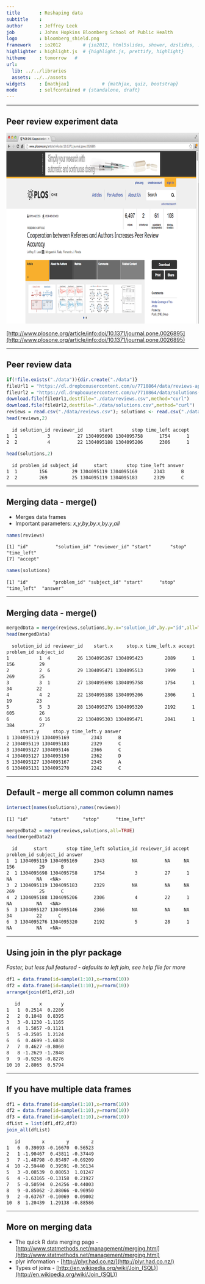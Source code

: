 ```yaml
---
title       : Reshaping data
subtitle    : 
author      : Jeffrey Leek 
job         : Johns Hopkins Bloomberg School of Public Health
logo        : bloomberg_shield.png
framework   : io2012        # {io2012, html5slides, shower, dzslides, ...}
highlighter : highlight.js  # {highlight.js, prettify, highlight}
hitheme     : tomorrow   # 
url:
  lib: ../../libraries
  assets: ../../assets
widgets     : [mathjax]            # {mathjax, quiz, bootstrap}
mode        : selfcontained # {standalone, draft}
---
```







---

## Peer review experiment data


<img class=center src="../../assets/img/03_ObtainingData/cooperation.png" height=500 />


[http://www.plosone.org/article/info:doi/10.1371/journal.pone.0026895](http://www.plosone.org/article/info:doi/10.1371/journal.pone.0026895)


---

## Peer review data



```r
if(!file.exists("./data")){dir.create("./data")}
fileUrl1 = "https://dl.dropboxusercontent.com/u/7710864/data/reviews-apr29.csv"
fileUrl2 = "https://dl.dropboxusercontent.com/u/7710864/data/solutions-apr29.csv"
download.file(fileUrl1,destfile="./data/reviews.csv",method="curl")
download.file(fileUrl2,destfile="./data/solutions.csv",method="curl")
reviews = read.csv("./data/reviews.csv"); solutions <- read.csv("./data/solutions.csv")
head(reviews,2)
```

```
  id solution_id reviewer_id      start       stop time_left accept
1  1           3          27 1304095698 1304095758      1754      1
2  2           4          22 1304095188 1304095206      2306      1
```

```r
head(solutions,2)
```

```
  id problem_id subject_id      start       stop time_left answer
1  1        156         29 1304095119 1304095169      2343      B
2  2        269         25 1304095119 1304095183      2329      C
```



---

## Merging data - merge()

* Merges data frames
* Important parameters: _x_,_y_,_by_,_by.x_,_by.y_,_all_

```r
names(reviews)
```

```
[1] "id"          "solution_id" "reviewer_id" "start"       "stop"        "time_left"  
[7] "accept"     
```

```r
names(solutions)
```

```
[1] "id"         "problem_id" "subject_id" "start"      "stop"       "time_left"  "answer"    
```


---

## Merging data - merge()


```r
mergedData = merge(reviews,solutions,by.x="solution_id",by.y="id",all=TRUE)
head(mergedData)
```

```
  solution_id id reviewer_id    start.x     stop.x time_left.x accept problem_id subject_id
1           1  4          26 1304095267 1304095423        2089      1        156         29
2           2  6          29 1304095471 1304095513        1999      1        269         25
3           3  1          27 1304095698 1304095758        1754      1         34         22
4           4  2          22 1304095188 1304095206        2306      1         19         23
5           5  3          28 1304095276 1304095320        2192      1        605         26
6           6 16          22 1304095303 1304095471        2041      1        384         27
     start.y     stop.y time_left.y answer
1 1304095119 1304095169        2343      B
2 1304095119 1304095183        2329      C
3 1304095127 1304095146        2366      C
4 1304095127 1304095150        2362      D
5 1304095127 1304095167        2345      A
6 1304095131 1304095270        2242      C
```


---

## Default - merge all common column names


```r
intersect(names(solutions),names(reviews))
```

```
[1] "id"        "start"     "stop"      "time_left"
```

```r
mergedData2 = merge(reviews,solutions,all=TRUE)
head(mergedData2)
```

```
  id      start       stop time_left solution_id reviewer_id accept problem_id subject_id answer
1  1 1304095119 1304095169      2343          NA          NA     NA        156         29      B
2  1 1304095698 1304095758      1754           3          27      1         NA         NA   <NA>
3  2 1304095119 1304095183      2329          NA          NA     NA        269         25      C
4  2 1304095188 1304095206      2306           4          22      1         NA         NA   <NA>
5  3 1304095127 1304095146      2366          NA          NA     NA         34         22      C
6  3 1304095276 1304095320      2192           5          28      1         NA         NA   <NA>
```


---

## Using join in the plyr package 

_Faster, but less full featured - defaults to left join, see help file for more_

```r
df1 = data.frame(id=sample(1:10),x=rnorm(10))
df2 = data.frame(id=sample(1:10),y=rnorm(10))
arrange(join(df1,df2),id)
```

```
   id       x       y
1   1  0.2514  0.2286
2   2  0.1048  0.8395
3   3 -0.1230 -1.1165
4   4  1.5057 -0.1121
5   5 -0.2505  1.2124
6   6  0.4699 -1.6038
7   7  0.4627 -0.8060
8   8 -1.2629 -1.2848
9   9 -0.9258 -0.8276
10 10  2.8065  0.5794
```



---

## If you have multiple data frames


```r
df1 = data.frame(id=sample(1:10),x=rnorm(10))
df2 = data.frame(id=sample(1:10),y=rnorm(10))
df3 = data.frame(id=sample(1:10),z=rnorm(10))
dfList = list(df1,df2,df3)
join_all(dfList)
```

```
   id        x        y        z
1   6  0.39093 -0.16670  0.56523
2   1 -1.90467  0.43811 -0.37449
3   7 -1.48798 -0.85497 -0.69209
4  10 -2.59440  0.39591 -0.36134
5   3 -0.08539  0.08053  1.01247
6   4 -1.63165 -0.13158  0.21927
7   5 -0.50594  0.24256 -0.44003
8   9 -0.85062 -2.08066 -0.96950
9   2 -0.63767 -0.10069  0.09002
10  8  1.20439  1.29138 -0.88586
```


---

## More on merging data

* The quick R data merging page - [http://www.statmethods.net/management/merging.html](http://www.statmethods.net/management/merging.html)
* plyr information - [http://plyr.had.co.nz/](http://plyr.had.co.nz/)
* Types of joins - [http://en.wikipedia.org/wiki/Join_(SQL)](http://en.wikipedia.org/wiki/Join_(SQL))
